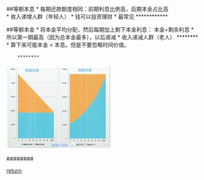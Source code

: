 ##等额本息
    * 每期还款额度相同：前期利息比例高，后期本金占比高    
        * 收入递增人群（年轻人）
        * 钱可以投资理财
        * 最常见
        ************

##等额本金
    * 将本金平均分配，然后每期加上剩下本金利息： 本金+剩余利息
        * 所以第一期最高（因为总本金最多），以后递减
        * 收入递减人群（老人）
        ********
    * 算下来可能本金 < 本息。但是不要忽略时间价值。

        ********
        
![](/assets/cb8065380cd79123828fece8a5345982b2b7803a.jpg)        


########

[return](README.md)